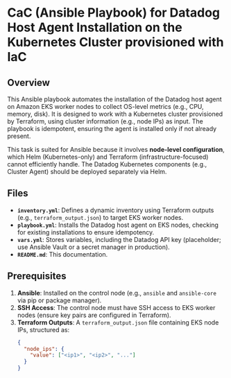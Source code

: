 # CaC (Ansible Playbook) for Datadog Host Agent Installation on the Kubernetes Cluster provisioned with IaC

## Overview
This Ansible playbook automates the installation of the Datadog host agent on Amazon EKS worker nodes to collect OS-level metrics (e.g., CPU, memory, disk). It is designed to work with a Kubernetes cluster provisioned by Terraform, using cluster information (e.g., node IPs) as input. The playbook is idempotent, ensuring the agent is installed only if not already present.

This task is suited for Ansible because it involves **node-level configuration**, which Helm (Kubernetes-only) and Terraform (infrastructure-focused) cannot efficiently handle. The Datadog Kubernetes components (e.g., Cluster Agent) should be deployed separately via Helm.

## Files
- **`inventory.yml`**: Defines a dynamic inventory using Terraform outputs (e.g., `terraform_output.json`) to target EKS worker nodes.
- **`playbook.yml`**: Installs the Datadog host agent on EKS nodes, checking for existing installations to ensure idempotency.
- **`vars.yml`**: Stores variables, including the Datadog API key (placeholder; use Ansible Vault or a secret manager in production).
- **`README.md`**: This documentation.

## Prerequisites
1. **Ansible**: Installed on the control node (e.g., `ansible` and `ansible-core` via pip or package manager).
2. **SSH Access**: The control node must have SSH access to EKS worker nodes (ensure key pairs are configured in Terraform).
3. **Terraform Outputs**: A `terraform_output.json` file containing EKS node IPs, structured as:
   ```json
   {
     "node_ips": {
       "value": ["<ip1>", "<ip2>", "..."]
     }
   }
